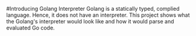#Introducing Golang Interpreter
Golang is a statically typed, complied language. Hence, it does not have an interpreter. This project shows what the Golang's interpreter would look like and how it would parse and evaluated Go code.
